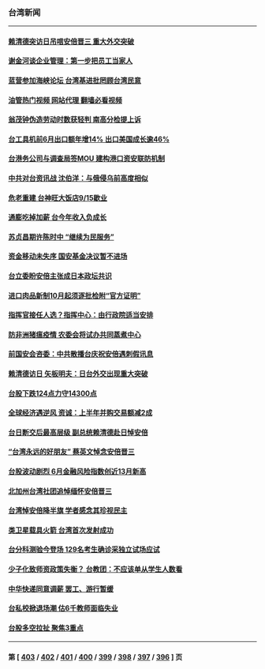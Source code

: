 ### 台湾新闻
---
#### [赖清德突访日吊唁安倍晋三 重大外交突破](../../pages/ncid1349361/n13778710.md?07120845) 
#### [谢金河谈企业管理：第一步把员工当家人](../../pages/ncid1349361/n13778483.md?07120845) 
#### [蓝营参加海峡论坛 台湾基进批罔顾台湾民意](../../pages/ncid1349361/n13778586.md?07120845) 
#### [油管热门视频 网站代理 翻墙必看视频](http://209.222.30.114:81/youtube.html?07120845)
#### [翁茂钟伪造劳动时数获轻判 南高分检提上诉](../../pages/ncid1349361/n13778605.md?07120845) 
#### [台工具机前6月出口额年增14% 出口美国成长逾46%](../../pages/ncid1349361/n13778533.md?07120845) 
#### [台港务公司与调查局签MOU 建构港口资安联防机制](../../pages/ncid1349361/n13778588.md?07120845) 
#### [中共对台资讯战 沈伯洋：与俄侵乌前高度相似](../../pages/ncid1349361/n13778584.md?07120845) 
#### [危老重建 台神旺大饭店9/15歇业](../../pages/ncid1349361/n13778560.md?07120845) 
#### [通膨吃掉加薪 台今年收入负成长](../../pages/ncid1349361/n13778534.md?07120845) 
#### [苏贞昌期许陈时中 “继续为民服务”](../../pages/ncid1349361/n13778538.md?07120845) 
#### [资金移动未失序 国安基金决议暂不进场](../../pages/ncid1349361/n13778540.md?07120845) 
#### [台立委盼安倍主张成日本政坛共识](../../pages/ncid1349361/n13778485.md?07120845) 
#### [进口肉品新制10月起须逐批检附“官方证明”](../../pages/ncid1349361/n13778512.md?07120845) 
#### [指挥官接任人选？指挥中心：由行政院适当安排](../../pages/ncid1349361/n13778509.md?07120845) 
#### [防非洲猪瘟疫情 农委会将试办共同蒸煮中心](../../pages/ncid1349361/n13778515.md?07120845) 
#### [前国安会咨委：中共散播台庆祝安倍遇刺假讯息](../../pages/ncid1349361/n13778487.md?07120845) 
#### [赖清德访日 矢板明夫：日台外交出现重大突破](../../pages/ncid1349361/n13778415.md?07120845) 
#### [台股下跌124点力守14300点](../../pages/ncid1349361/n13778463.md?07120845) 
#### [全球经济遇逆风 资诚：上半年并购交易额减2成](../../pages/ncid1349361/n13778465.md?07120845) 
#### [台日断交后最高层级 副总统赖清德赴日悼安倍](../../pages/ncid1349361/n13778480.md?07120845) 
#### [“台湾永远的好朋友” 蔡英文悼念安倍晋三](../../pages/ncid1349361/n13778354.md?07120845) 
#### [台股波动剧烈 6月金融风险指数创近13月新高](../../pages/ncid1349361/n13778185.md?07120845) 
#### [北加州台湾社团追悼缅怀安倍晋三](../../pages/ncid1349361/n13778221.md?07120845) 
#### [台湾悼安倍降半旗 学者感念其珍视民主](../../pages/ncid1349361/n13777728.md?07120845) 
#### [类卫星载具火箭  台湾首次发射成功](../../pages/ncid1349361/n13777700.md?07120845) 
#### [台分科测验今登场 129名考生确诊采独立试场应试](../../pages/ncid1349361/n13777693.md?07120845) 
#### [少子化致师资政策失衡？ 台教团：不应该单从学生人数看](../../pages/ncid1349361/n13777694.md?07120845) 
#### [中华快递同意调薪 罢工、游行暂缓](../../pages/ncid1349361/n13777692.md?07120845) 
#### [台私校掀退场潮 估6千教师面临失业](../../pages/ncid1349361/n13777696.md?07120845) 
#### [台股多空拉扯 聚焦3重点](../../pages/ncid1349361/n13777679.md?07120845) 

---
#### 第 [ [403](./403.md?07120845) / [402](./402.md?07120845) / [401](./401.md?07120845) / [400](./400.md?07120845) / [399](./399.md?07120845) / [398](./398.md?07120845) / [397](./397.md?07120845) / [396](./396.md?07120845) ] 页
